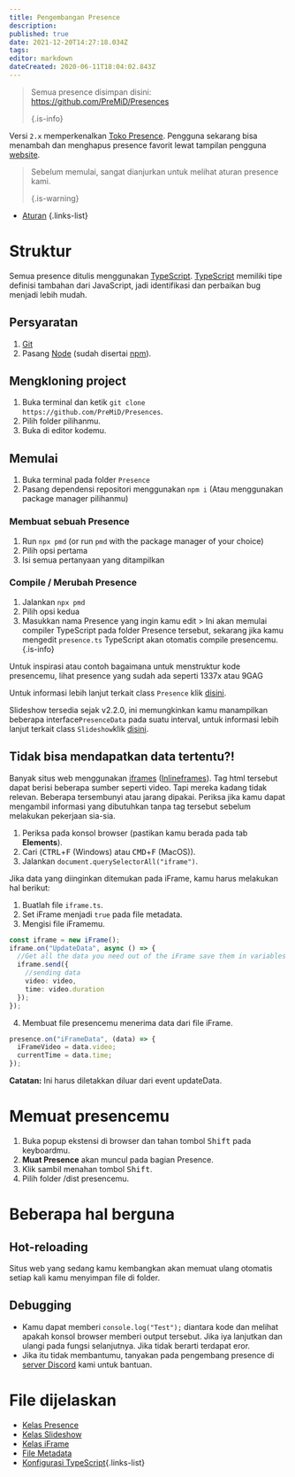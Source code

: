 ```yaml
---
title: Pengembangan Presence
description:
published: true
date: 2021-12-20T14:27:18.034Z
tags:
editor: markdown
dateCreated: 2020-06-11T18:04:02.843Z
---
```


> Semua presence disimpan disini: https://github.com/PreMiD/Presences 
> 
> {.is-info}

Versi `2.x` memperkenalkan [Toko Presence](https://premid.app/store). Pengguna sekarang bisa menambah dan menghapus presence favorit lewat tampilan pengguna [website](https://premid.app/).

> Sebelum memulai, sangat dianjurkan untuk melihat aturan presence kami. 
> 
> {.is-warning}

- [Aturan](https://docs.premid.app/dev/presence/guidelines)
{.links-list}

# Struktur

Semua presence ditulis menggunakan [TypeScript](https://www.typescriptlang.org/). [TypeScript](https://www.typescriptlang.org/) memiliki tipe definisi tambahan dari JavaScript, jadi identifikasi dan perbaikan bug menjadi lebih mudah.

## Persyaratan

1. [Git](https://git-scm.com/)
2. Pasang [Node](https://nodejs.org/en/) (sudah disertai [npm](https://www.npmjs.com/)).

## Mengkloning project

1. Buka terminal dan ketik `git clone https://github.com/PreMiD/Presences`.
2. Pilih folder pilihanmu.
3. Buka di editor kodemu.

## Memulai

1. Buka terminal pada folder `Presence`
2. Pasang dependensi repositori menggunakan `npm i` (Atau menggunakan package manager pilihanmu)

### Membuat sebuah Presence
1. Run `npx pmd` (or run `pmd` with the package manager of your choice)
2. Pilih opsi pertama
3. Isi semua pertanyaan yang ditampilkan

### Compile / Merubah Presence
1. Jalankan `npx pmd`
2. Pilih opsi kedua
3. Masukkan nama Presence yang ingin kamu edit > Ini akan memulai compiler TypeScript pada folder Presence tersebut, sekarang jika kamu mengedit `presence.ts` TypeScript akan otomatis compile presencemu.
{.is-info}

Untuk inspirasi atau contoh bagaimana untuk menstruktur kode presencemu, lihat presence yang sudah ada seperti 1337x atau 9GAG

Untuk informasi lebih lanjut terkait class `Presence` klik [disini](/dev/presence/class).

Slideshow tersedia sejak v2.2.0, ini memungkinkan kamu manampilkan beberapa interface`PresenceData` pada suatu interval, untuk informasi lebih lanjut terkait class `Slideshow`klik [disini](/dev/presence/slideshow).

## Tidak bisa mendapatkan data tertentu?!

Banyak situs web menggunakan [iframes](https://developer.mozilla.org/en-US/docs/Web/HTML/Element/iframe) ([Inlineframes](https://en.wikipedia.org/wiki/HTML_element#Frames)). Tag html tersebut dapat berisi beberapa sumber seperti video. Tapi mereka kadang tidak relevan. Beberapa tersembunyi atau jarang dipakai. Periksa jika kamu dapat mengambil informasi yang dibutuhkan tanpa tag tersebut sebelum melakukan pekerjaan sia-sia.

1. Periksa pada konsol browser (pastikan kamu berada pada tab **Elements**).
2. Cari (<kbd>CTRL</kbd>+<kbd>F</kbd> (Windows) atau <kbd>CMD</kbd>+<kbd>F</kbd> (MacOS)).
3. Jalankan `document.querySelectorAll("iframe")`.

Jika data yang diinginkan ditemukan pada iFrame, kamu harus melakukan hal berikut:

1. Buatlah file `iframe.ts`.
2. Set iFrame menjadi `true` pada file metadata.
3. Mengisi file iFramemu.

```ts
const iframe = new iFrame();
iframe.on("UpdateData", async () => {
  //Get all the data you need out of the iFrame save them in variables and then send them using iframe.send
  iframe.send({
    //sending data
    video: video,
    time: video.duration
  });
});
```

4. Membuat file presencemu menerima data dari file iFrame.

```ts
presence.on("iFrameData", (data) => {
  iFrameVideo = data.video;
  currentTime = data.time;
});
```

**Catatan:** Ini harus diletakkan diluar dari event updateData.

# Memuat presencemu

1. Buka popup ekstensi di browser dan tahan tombol <kbd>Shift</kbd> pada keyboardmu.
2. **Muat Presence** akan muncul pada bagian Presence.
3. Klik sambil menahan tombol <kbd>Shift</kbd>.
4. Pilih folder /dist presencemu.

# Beberapa hal berguna

## Hot-reloading

Situs web yang sedang kamu kembangkan akan memuat ulang otomatis setiap kali kamu menyimpan file di folder.

## Debugging

- Kamu dapat memberi `console.log("Test");` diantara kode dan melihat apakah konsol browser memberi output tersebut. Jika iya lanjutkan dan ulangi pada fungsi selanjutnya. Jika tidak berarti terdapat eror.
- Jika itu tidak membantumu, tanyakan pada pengembang presence di [server Discord](https://discord.premid.app/) kami untuk bantuan.

# File dijelaskan

- [Kelas Presence](/dev/presence/class)
- [Kelas Slideshow](/dev/presence/slideshow)
- [Kelas iFrame](/dev/presence/iframe)
- [File Metadata](/dev/presence/metadata)
- [Konfigurasi TypeScript](/dev/presence/tsconfig ""){.links-list}

